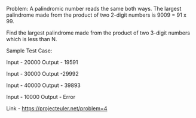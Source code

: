 Problem:
A palindromic number reads the same both ways. The largest palindrome made from
the product of two 2-digit numbers is 9009 = 91 x 99.

Find the largest palindrome made from the product of two 3-digit numbers which
is less than N.

Sample Test Case:
 
 Input - 20000
 Output - 19591

 Input - 30000
 Output -29992
  
 Input - 40000
 Output - 39893
 
 Input - 10000
 Output - Error

Link - https://projecteuler.net/problem=4